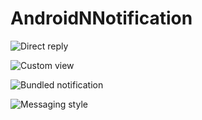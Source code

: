 # AndroidNNotification

![Direct reply](http://upload-images.jianshu.io/upload_images/2702499-4bf74338b097a98b.gif?imageMogr2/auto-orient/strip)


![Custom view](http://upload-images.jianshu.io/upload_images/2702499-1151c251e62f703d.gif?imageMogr2/auto-orient/strip)


![Bundled notification](http://upload-images.jianshu.io/upload_images/2702499-8748ce2a6700d316.gif?imageMogr2/auto-orient/strip)


![Messaging style](http://upload-images.jianshu.io/upload_images/2702499-ae9f6006e5313aec.gif?imageMogr2/auto-orient/strip)
